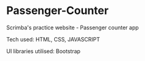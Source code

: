 # Passenger-Counter
Scrimba's practice website - Passenger counter app

Tech used: HTML, CSS, JAVASCRIPT

UI libraries utilised: Bootstrap 
